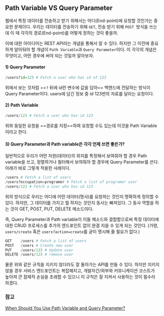 ## Path Variable VS Query Parameter

웹에서 특정 데이터를 전송하고 받기 위해서는 어디(End-point)에 요청할 것인가는 중요한 문제이다. 우리는 데이터를 전송하기 위해 `GET`, 전송 받기 위해 `POST `방식을 쓰는데 이 때 각각의 경로(End-point)를 어떻게 정하는 것이 좋을까.

이에 대한 아이디어는 REST API라는 개념을 통해서 알 수 있다. 하지만 그 이전에 중요하게 알아둬야 할 개념이 `Path Variable`과 `Query Parameter`이다. 이 각각의 개념은 무엇이고, 어떤 경우에 써야 되는 것일까 알아보자.


#### 1) Query Parameter

```python
/users?id=123 # Fetch a user who has id of 123 
```

위에서 보는 것처럼 ==`?` 뒤에 id란 변수에 값을 담아== 백엔드에 전달하는 방식이 Query Parameter이다. users에 담긴 정보 중 id 123번의 자료를 달라는 요청이다.


#### 2) Path Variable

```python
/users/123 # Fetch a user who has id 123
```

위와 동일한 요청을 ==경로를 지정==하여 요청할 수도 있는데 이것을 Path Variable이라고 한다.


#### 3) Query Parameter과 Path variable은 각각 언제 쓰면 좋은가?

일반적으로 우리가 어떤 자원(데이터)의 위치를 특정해서 보여줘야 할 경우 Path variable을 쓰고, 정렬하거나 필터해서 보여줘야 할 경우에 Query Parameter를 쓴다. 아래가 바로 그렇게 적용한 사례이다.

```python
/users # Fetch a list of users
/users?occupation=programer # Fetch a list of programer user
/users/123 # Fetch a user who has id 123
```

위의 방식으로 우리는 어디에 어떤 데이터(명사)를 요청하는 것인지 명확하게 정의할 수 있다. 하지만, 그 데이터를 가지고 뭘 하자는 것인지 동사는 빠져있다. 그 동사 역할을 하는 것이 GET, POST, PUT, DELETE 메소드이다.

즉, Query Parameter과 Path variable이 이들 메소드와 결합함으로써 특정 데이터에 대한 CRUD 프로세스를 추가의 엔드포인트 없이 완결 지을 수 있게 되는 것인다.
(가령, `users/create` 혹은 `users?action=create`를 굳이 명시해 줄 필요가 없다.)

```python
GET    /users # Fetch a list of users
POST   /users # Create new user
PUT    /users/123 # Update user
DELETE /users/123 # remove user
```

물론 위와 같은 규칙을 지키지 않더라도 잘 돌아가는 API를 만들 수 있다. 하지만 지키지 않을 경우 서비스 엔드포인트는 복잡해지고, 개발자간/외부와 커뮤니케이션 코스트가 높아져 큰 잠재적 손실을 초래할 수 있으니 이 규칙은 잘 지켜서 사용하는 것이 필수라 하겠다.



### 참고

[When Should You Use Path Variable and Query Parameter?](https://medium.com/@fullsour/when-should-you-use-path-variable-and-query-parameter-a346790e8a6d)

